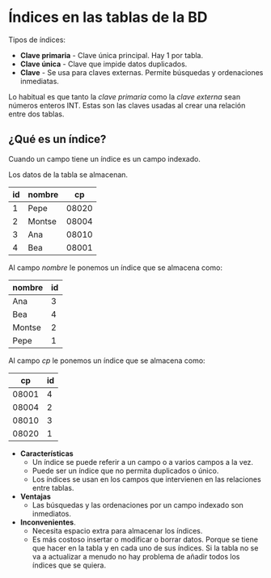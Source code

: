 Índices en las tablas de la BD
==============================

Tipos de índices:
  - **Clave primaria** - Clave única principal. Hay 1 por tabla.
  - **Clave única** - Clave que impide datos duplicados.
  - **Clave** - Se usa para claves externas. Permite búsquedas y ordenaciones inmediatas.

Lo habitual es que tanto la *clave primaria* como la *clave externa* sean números enteros INT. Estas son las claves usadas al crear una relación entre dos tablas.

¿Qué es un índice?
------------------

Cuando un campo tiene un índice es un campo indexado.

Los datos de la tabla se almacenan.

| id | nombre | cp     |
|----|--------|--------|
| 1  | Pepe   | 08020  |
| 2  | Montse | 08004  |
| 3  | Ana    | 08010  |
| 4  | Bea    | 08001  |

Al campo *nombre* le ponemos un índice que se almacena como:

| nombre | id |
|--------|----|
| Ana    |  3 |
| Bea    |  4 |
| Montse |  2 |
| Pepe   |  1 |

Al campo *cp* le ponemos un índice que se almacena como:

| cp    | id |
|-------|----|
| 08001 |  4 |
| 08004 |  2 |
| 08010 |  3 |
| 08020 |  1 |

- **Características**
  - Un índice se puede referir a un campo o a varios campos a la vez.
  - Puede ser un índice que no permita duplicados o único.
  - Los índices se usan en los campos que intervienen en las relaciones entre tablas.
- **Ventajas**
  - Las búsquedas y las ordenaciones por un campo indexado son inmediatos.
- **Inconvenientes**.
  - Necesita espacio extra para almacenar los índices.
  - Es más costoso insertar o modificar o borrar datos. Porque se tiene que hacer en la tabla y en cada uno de sus índices. Si la tabla no se va a actualizar a menudo no hay problema de añadir todos los índices que se quiera.
